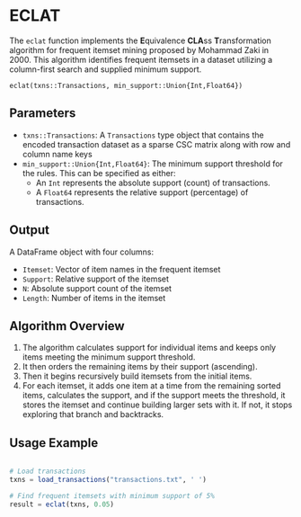 # ECLAT

The `eclat` function implements the **E**quivalence **CLA**ss **T**ransformation algorithm for frequent itemset mining proposed by Mohammad Zaki in 2000. This algorithm identifies frequent itemsets in a dataset utilizing a column-first search and supplied minimum support.

```@docs
eclat(txns::Transactions, min_support::Union{Int,Float64})
```

## Parameters

- `txns::Transactions`: A `Transactions` type object that contains the encoded transaction dataset as a sparse CSC matrix along with row and column name keys
- `min_support::Union{Int,Float64}`: The minimum support threshold for the rules. This can be specified as either:
    - An `Int` represents the absolute support (count) of transactions.
    - A `Float64` represents the relative support (percentage) of transactions.

## Output
A DataFrame object with four columns:
- `Itemset`: Vector of item names in the frequent itemset
- `Support`: Relative support of the itemset
- `N`: Absolute support count of the itemset
- `Length`: Number of items in the itemset

## Algorithm Overview

1. The algorithm calculates support for individual items and keeps only items meeting the minimum support threshold.
2. It then orders the remaining items by their support (ascending).
3. Then it begins recursively build itemsets from the initial items. 
4. For each itemset, it adds one item at a time from the remaining sorted items, calculates the support, and if the support meets the threshold, it stores the itemset and continue building larger sets with it. If not, it stops exploring that branch and backtracks.

## Usage Example

```julia

# Load transactions
txns = load_transactions("transactions.txt", ' ')

# Find frequent itemsets with minimum support of 5%
result = eclat(txns, 0.05)
```